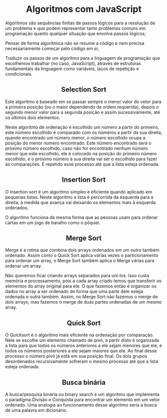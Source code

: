<h1 align="center">Algoritmos com JavaScript</h1>

Algoritmos são sequências finitas de passos lógicos para a resolução de um problema e que podem representar tanto problemas comuns em programação quanto qualquer situação que envolva passos lógicos;

Pensar de forma algorítmica não se resume a código e nem precisa necessariamente começar pelo código em si;

Traduzir os passos de um algoritmo para a linguagem de programação que escolhemos trabalhar (no caso, JavaScript), através de estruturas fundamentais da linguagem como variáveis, laços de repetição e condicionais.

<h2 align="center">Selection Sort</h2>

Este algoritmo é baseado em se passar sempre o menor valor do vetor para a primeira posição (ou o maior dependendo da ordem requerida), depois o segundo menor valor para a segunda posição e assim sucessivamente, até os últimos dois elementos.

Neste algoritmo de ordenação é escolhido um número a partir do primeiro, este número escolhido é comparado com os números a partir da sua direita, quando encontrado um número menor, o número escolhido ocupa a posição do menor número encontrado. Este número encontrado será o próximo número escolhido, caso não for encontrado nenhum número menor que este escolhido, ele é colocado na posição do primeiro número escolhido, e o próximo número à sua direita vai ser o escolhido para fazer as comparações. É repetido esse processo até que a lista esteja ordenada.

<h2 align="center">Insertion Sort</h2>

O Insertion sort é um algoritmo simples e eficiente quando aplicado em pequenas listas. Neste algoritmo a lista é percorrida da esquerda para a direita, à medida que avança vai deixando os elementos mais à esquerda ordenados.

O algoritmo funciona da mesma forma que as pessoas usam para ordenar cartas em um jogo de baralho como o pôquer.

<h2 align="center">Merge Sort</h2>

Merge é a rotina que combina dois arrays ordenados em um outro também ordenado. Assim como o Quick Sort aplica várias vezes o particionamento para ordenar um array, o Merge Sort também aplica o Merge várias para ordenar um array.

Não queremos ficar criando arrays separados para uni-los. Isso custa memória e processamento, pois a cada array criado temos que transferir os elementos do array original para ele. O que fazemos então é organizar os dados no array a ser ordenado de forma que uma parte dele esteja ordenada e outra também. Assim, no Merge Sort não fazemos o merge de dois arrays, mas fazemos o merge de duas partes ordenadas de um mesmo array.

<h2 align="center">Quick Sort</h2>

O Quicksort é o algoritmo mais eficiente na ordenação por comparação. Nele se escolhe um elemento chamado de pivô, a partir disto é organizada a lista para que todos os números anteriores a ele sejam menores que ele, e todos os números posteriores a ele sejam maiores que ele. Ao final desse processo o número pivô já está em sua posição final. Os dois grupos desordenados recursivamente sofreram o mesmo processo até que a lista esteja ordenada.


<h2 align="center">Busca binária</h2>

A busca/pesquisa binária ou binary search é um algoritmo que implementa o paradigma Divisão e Conquista para encontrar um elemento em um vetor ordenado. Uma analogia ao funcionamento desse algoritmo seria a busca de uma palavra em dicionário.
